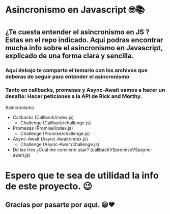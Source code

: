 # Asincronismo en Javascript 🤓📚
## ¿Te cuesta entender el asincronismo en JS ? Estas en el repo indicado. Aqui podras encontrar mucha info sobre el asincronismo en Javascript, explicado de una forma clara y sencilla. 
### Aqui debajo te comparto el temario con los archivos que deberas de seguir para entender el asincronismo. 
### Tanto en callbacks, promesas y Async-Await vamos a hacer un desafio: Hacer peticiones a la API de Rick and Morthy. 

Asincronismo
- Callbacks (Callback/index.js)
  - Challenge (Callback/challenge.js)
- Promesas (Promise/index.js)
  - Challenge (Promise/challenge.js)
- Async-Await (Async-Await/index.js)
  - Challenge (Async-Await/challenge.js)
- De las tres ¿Cual me conviene usar? (callbackVSpromiseVSasync-await.js)

# Espero que te sea de utilidad la info de este proyecto. 😉
## Gracias por pasarte por aqui. 😀❤
